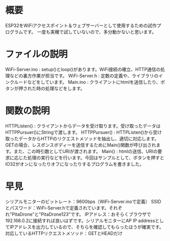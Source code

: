# 概要
ESP32をWiFiアクセスポイント＆ウェブサーバーとして使用するための試作プログラムです。
一度も実機で試していないので、多分動かないと思います。

# ファイルの説明
WiFi-Server.ino : setup()とloop()があります。WiFi接続の確立、HTTP通信の処理などの裏方作業が担当です。
WiFi-Server.h   : 定数の定義や、ライブラリのインクルードなどをしています。
Main.ino        : クライアントにhtmlを送信したり、ボタンが押された時の処理などをします。

# 関数の説明
HTTPListen()    : クライアントからデータを受け取ります。受け取ったデータはHTTPPursuer()にStringで渡します。
HTTPPursuer()   : HTTPListen()から受け取ったデータからHTTPのリクエストメソッドを抽出し、適切に対応します。GETの場合、レスポンスボディーを送信するためにMain()関数が呼び出されます。また、この時引数としてURIが渡されます。
Main()          : htmlの送信、URIの要求に応じた処理の実行などを行います。今回はサンプルとして、ボタンを押すとIO32がオンになったりオフになったりするプログラムを書きました。

# 早見
シリアルモニターのビットレート：9600bps（WiFi-Server.inoで定義）
SSIDとパスワード：WiFi-Server.hで定義されています。それぞれ"PitaDrone"と"PitaDrone123"です。
IPアドレス：おそらくブラウザで192.168.0.2に接続すれば良いはずです。シリアルモニターにAP IP addressとしてIPアドレスを出力しているので、そちらを確認してもらったほうが確実です。
対応しているHTTPリクエストメソッド：GETとHEADだけ
